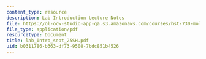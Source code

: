 ```yaml
---
content_type: resource
description: Lab Introduction Lecture Notes
file: https://ol-ocw-studio-app-qa.s3.amazonaws.com/courses/hst-730-molecular-biology-for-the-auditory-system-fall-2002/b0311786b363df7395087bdc851b4526_lab_Intro_sept_25SH.pdf
file_type: application/pdf
resourcetype: Document
title: lab_Intro_sept_25SH.pdf
uid: b0311786-b363-df73-9508-7bdc851b4526
---
```

